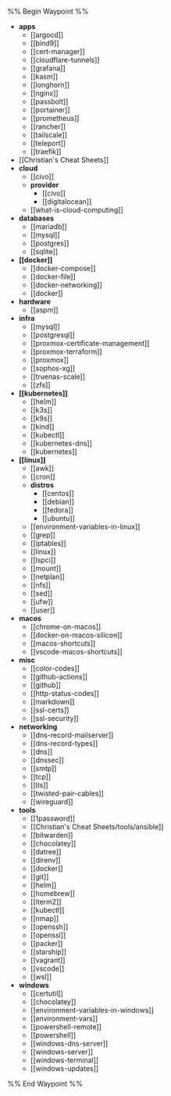 %% Begin Waypoint %%
- **apps**
	- [[argocd]]
	- [[bind9]]
	- [[cert-manager]]
	- [[cloudflare-tunnels]]
	- [[grafana]]
	- [[kasm]]
	- [[longhorn]]
	- [[nginx]]
	- [[passbolt]]
	- [[portainer]]
	- [[prometheus]]
	- [[rancher]]
	- [[tailscale]]
	- [[teleport]]
	- [[traefik]]
- [[Christian's Cheat Sheets]]
- **cloud**
	- [[civo]]
	- **provider**
		- [[civo]]
		- [[digitalocean]]
	- [[what-is-cloud-computing]]
- **databases**
	- [[mariadb]]
	- [[mysql]]
	- [[postgres]]
	- [[sqlite]]
- **[[docker]]**
	- [[docker-compose]]
	- [[docker-file]]
	- [[docker-networking]]
	- [[docker]]
- **hardware**
	- [[aspm]]
- **infra**
	- [[mysql]]
	- [[postgresql]]
	- [[proxmox-certificate-management]]
	- [[proxmox-terraform]]
	- [[proxmox]]
	- [[sophos-xg]]
	- [[truenas-scale]]
	- [[zfs]]
- **[[kubernetes]]**
	- [[helm]]
	- [[k3s]]
	- [[k9s]]
	- [[kind]]
	- [[kubectl]]
	- [[kubernetes-dns]]
	- [[kubernetes]]
- **[[linux]]**
	- [[awk]]
	- [[cron]]
	- **distros**
		- [[centos]]
		- [[debian]]
		- [[fedora]]
		- [[ubuntu]]
	- [[environment-variables-in-linux]]
	- [[grep]]
	- [[iptables]]
	- [[linux]]
	- [[lspci]]
	- [[mount]]
	- [[netplan]]
	- [[nfs]]
	- [[sed]]
	- [[ufw]]
	- [[user]]
- **macos**
	- [[chrome-on-macos]]
	- [[docker-on-macos-silicon]]
	- [[macos-shortcuts]]
	- [[vscode-macos-shortcuts]]
- **misc**
	- [[color-codes]]
	- [[github-actions]]
	- [[github]]
	- [[http-status-codes]]
	- [[markdown]]
	- [[ssl-certs]]
	- [[ssl-security]]
- **networking**
	- [[dns-record-mailserver]]
	- [[dns-record-types]]
	- [[dns]]
	- [[dnssec]]
	- [[smtp]]
	- [[tcp]]
	- [[tls]]
	- [[twisted-pair-cables]]
	- [[wireguard]]
- **tools**
	- [[1password]]
	- [[Christian's Cheat Sheets/tools/ansible]]
	- [[bitwarden]]
	- [[chocolatey]]
	- [[datree]]
	- [[direnv]]
	- [[docker]]
	- [[git]]
	- [[helm]]
	- [[homebrew]]
	- [[iterm2]]
	- [[kubectl]]
	- [[nmap]]
	- [[openssh]]
	- [[openssl]]
	- [[packer]]
	- [[starship]]
	- [[vagrant]]
	- [[vscode]]
	- [[wsl]]
- **windows**
	- [[certutil]]
	- [[chocolatey]]
	- [[environment-variables-in-windows]]
	- [[environment-vars]]
	- [[powershell-remote]]
	- [[powershell]]
	- [[windows-dns-server]]
	- [[windows-server]]
	- [[windows-terminal]]
	- [[windows-updates]]

%% End Waypoint %%
